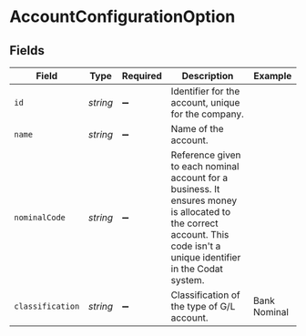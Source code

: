 # AccountConfigurationOption


## Fields

| Field                                                                                                                                                                  | Type                                                                                                                                                                   | Required                                                                                                                                                               | Description                                                                                                                                                            | Example                                                                                                                                                                |
| ---------------------------------------------------------------------------------------------------------------------------------------------------------------------- | ---------------------------------------------------------------------------------------------------------------------------------------------------------------------- | ---------------------------------------------------------------------------------------------------------------------------------------------------------------------- | ---------------------------------------------------------------------------------------------------------------------------------------------------------------------- | ---------------------------------------------------------------------------------------------------------------------------------------------------------------------- |
| `id`                                                                                                                                                                   | *string*                                                                                                                                                               | :heavy_minus_sign:                                                                                                                                                     | Identifier for the account, unique for the company.                                                                                                                    |                                                                                                                                                                        |
| `name`                                                                                                                                                                 | *string*                                                                                                                                                               | :heavy_minus_sign:                                                                                                                                                     | Name of the account.                                                                                                                                                   |                                                                                                                                                                        |
| `nominalCode`                                                                                                                                                          | *string*                                                                                                                                                               | :heavy_minus_sign:                                                                                                                                                     | Reference given to each nominal account for a business. It ensures money is allocated to the correct account. This code isn't a unique identifier in the Codat system. |                                                                                                                                                                        |
| `classification`                                                                                                                                                       | *string*                                                                                                                                                               | :heavy_minus_sign:                                                                                                                                                     | Classification of the type of G/L account.                                                                                                                             | Bank Nominal                                                                                                                                                           |